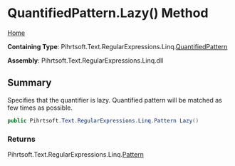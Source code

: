 # QuantifiedPattern\.Lazy\(\) Method

[Home](../../../../../../README.md)

**Containing Type**: Pihrtsoft\.Text\.RegularExpressions\.Linq\.[QuantifiedPattern](../README.md)

**Assembly**: Pihrtsoft\.Text\.RegularExpressions\.Linq\.dll

## Summary

Specifies that the quantifier is lazy\. Quantified pattern will be matched as few times as possible\.

```csharp
public Pihrtsoft.Text.RegularExpressions.Linq.Pattern Lazy()
```

### Returns

Pihrtsoft\.Text\.RegularExpressions\.Linq\.[Pattern](../../Pattern/README.md)


